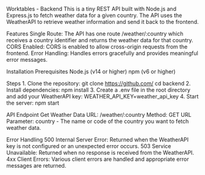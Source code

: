 Worktables - Backend
This is a tiny REST API built with Node.js and Express.js to fetch weather data for a given country. The API uses the WeatherAPI to retrieve weather information and send it back to the frontend.

Features
    Single Route: The API has one route /weather/:country which receives a country identifier and returns the weather data for that country.
    CORS Enabled: CORS is enabled to allow cross-origin requests from the frontend.
    Error Handling: Handles errors gracefully and provides meaningful error messages.

Installation
    Prerequisites
        Node.js (v14 or higher)
        npm (v6 or higher)

Steps
    1. Clone the repository:
        git clone https://github.com/
        cd backend
    2. Install dependencies:
        npm install
    3. Create a .env file in the root directory and add your WeatherAPI key:
        WEATHER_API_KEY=weather_api_key
    4. Start the server:
        npm start

API Endpoint
    Get Weather Data
        URL: /weather/:country
        Method: GET
        URL Parameter: country - The name or code of the country you want to fetch weather data.

Error Handling
    500 Internal Server Error: Returned when the WeatherAPI key is not configured or an unexpected error occurs.
    503 Service Unavailable: Returned when no response is received from the WeatherAPI.
    4xx Client Errors: Various client errors are handled and appropriate error messages are returned.


